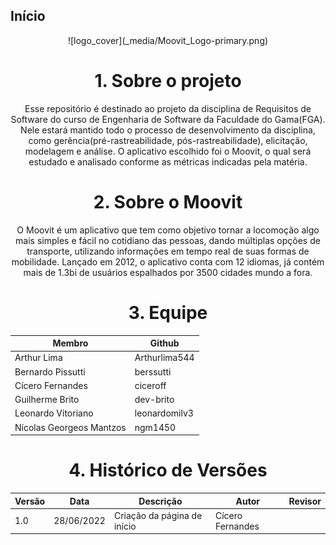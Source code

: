 ## Início

<center>
![logo_cover](_media/Moovit_Logo-primary.png)
<center>

# 1. Sobre o projeto

Esse repositório é destinado ao projeto da disciplina de Requisitos de Software do curso de Engenharia de Software da Faculdade do Gama(FGA). Nele estará mantido todo o processo de desenvolvimento da disciplina, como gerência(pré-rastreabilidade, pós-rastreabilidade), elicitação, modelagem e análise. O aplicativo escolhido foi o Moovit, o qual será estudado e analisado conforme as métricas indicadas pela matéria.

# 2. Sobre o Moovit

O Moovit é um aplicativo que tem como objetivo tornar a locomoção algo mais simples e fácil no cotidiano das pessoas, dando múltiplas opções de transporte, utilizando informações em tempo real de suas formas de mobilidade. Lançado em 2012, o aplicativo conta com 12 idiomas, já contém mais de 1.3bi de usuários espalhados por 3500 cidades mundo a fora.

# 3. Equipe

| Membro                   | Github        |
| ------------------------ | ------------- |
| Arthur Lima              | Arthurlima544 |
| Bernardo Pissutti        | berssutti     |
| Cícero Fernandes         | ciceroff      |
| Guilherme Brito          | dev-brito     |
| Leonardo Vitoriano       | leonardomilv3 |
| Nícolas Georgeos Mantzos | ngm1450       |

# 4. Histórico de Versões

| Versão | Data       | Descrição                   | Autor            | Revisor |
| ------ | ---------- | --------------------------- | ---------------- | ------- |
| 1.0    | 28/06/2022 | Criação da página de início | Cícero Fernandes |         |
